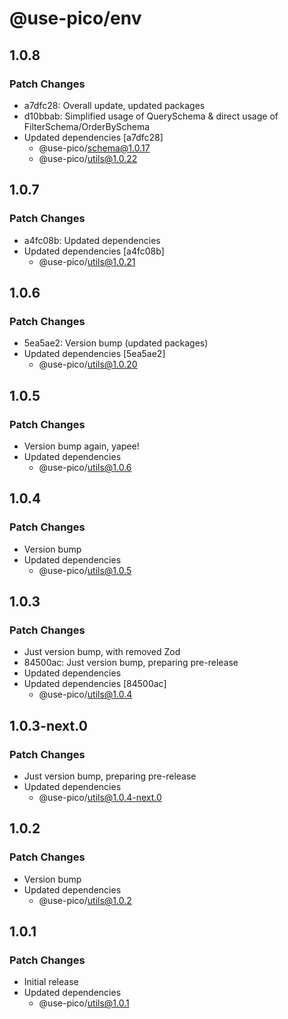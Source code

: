 # @use-pico/env

## 1.0.8

### Patch Changes

- a7dfc28: Overall update, updated packages
- d10bbab: Simplified usage of QuerySchema & direct usage of FilterSchema/OrderBySchema
- Updated dependencies [a7dfc28]
  - @use-pico/schema@1.0.17
  - @use-pico/utils@1.0.22

## 1.0.7

### Patch Changes

- a4fc08b: Updated dependencies
- Updated dependencies [a4fc08b]
  - @use-pico/utils@1.0.21

## 1.0.6

### Patch Changes

- 5ea5ae2: Version bump (updated packages)
- Updated dependencies [5ea5ae2]
  - @use-pico/utils@1.0.20

## 1.0.5

### Patch Changes

- Version bump again, yapee!
- Updated dependencies
  - @use-pico/utils@1.0.6

## 1.0.4

### Patch Changes

- Version bump
- Updated dependencies
  - @use-pico/utils@1.0.5

## 1.0.3

### Patch Changes

- Just version bump, with removed Zod
- 84500ac: Just version bump, preparing pre-release
- Updated dependencies
- Updated dependencies [84500ac]
  - @use-pico/utils@1.0.4

## 1.0.3-next.0

### Patch Changes

- Just version bump, preparing pre-release
- Updated dependencies
  - @use-pico/utils@1.0.4-next.0

## 1.0.2

### Patch Changes

- Version bump
- Updated dependencies
  - @use-pico/utils@1.0.2

## 1.0.1

### Patch Changes

- Initial release
- Updated dependencies
  - @use-pico/utils@1.0.1
